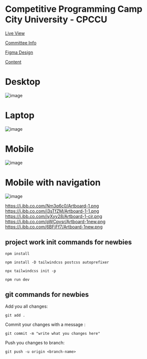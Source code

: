 # Competitive Programming Camp City University - CPCCU
[Live View](https://cpccu.club/)

[Committee Info](https://www.figma.com/design/Z2U5SItMdTcUEMJRKRFxqM/poster-for-cpccu?t=nIwwUf6S908cbrB9-1)

[Figma Design](https://www.figma.com/design/PnjYkzpvTxndltEU6gCxfn/CPCCU-Portal?t=nIwwUf6S908cbrB9-1)

[Content](https://docs.google.com/document/d/1HLcmyFrLobvaKXmtZ88-6vrPee5g-6hVEDZag_Cm2to/edit)

# Desktop
![image](https://github.com/cpccu/cpccu/assets/22385106/3da83b70-fee2-4dd3-907d-0d149353ea2b)

# Laptop
![image](https://github.com/cpccu/cpccu/assets/22385106/7cb34e48-10f9-4eb1-a9e3-bf81c237a7b1)

# Mobile
![image](https://github.com/cpccu/cpccu/assets/22385106/12ca41bd-1382-448a-ad13-23584e1b7f94)

# Mobile with navigation
![image](https://github.com/cpccu/cpccu/assets/22385106/e8e0eadd-1c5f-4fef-af82-a4149df58197)

https://i.ibb.co.com/Nm3q6c0/Artboard-1.png
https://i.ibb.co.com/j3sTfZM/Artboard-1-1.png
https://i.ibb.co.com/jyXyv28/Artboard-1-cir.png
https://i.ibb.co.com/pWCpvsr/Artboard-1new.png
https://i.ibb.co.com/6BFjFf7/Artboard-1new.png

## project work init commands for newbies
`npm install`

`npm install -D tailwindcss postcss autoprefixer`

`npx tailwindcss init -p`

`npm run dev`

## git commands for newbies
Add you all changes:

`git add .`

Commit your changes with a message :

`git commit -m "write what you changes here"`

Push you changes to branch:

`git push -u origin <branch-name>`
